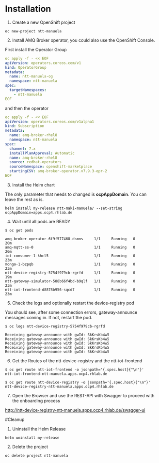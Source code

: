 # Installation

1. Create a new OpenShift project
````shell
oc new-project ntt-manuela 
````

2. Install AMQ Broker operator, you could also use the OpenShift Console.

First install the Operator Group
````yaml
oc apply -f - << EOF
apiVersion: operators.coreos.com/v1
kind: OperatorGroup
metadata:
  name: ntt-manuela-og
  namespace: ntt-manuela
spec:
  targetNamespaces:
    - ntt-manuela
EOF
````
and then the operator
````yaml
oc apply -f - << EOF
apiVersion: operators.coreos.com/v1alpha1
kind: Subscription
metadata:
  name: amq-broker-rhel8
  namespace: ntt-manuela
spec:
  channel: 7.x
  installPlanApproval: Automatic
  name: amq-broker-rhel8
  source: redhat-operators
  sourceNamespace: openshift-marketplace
  startingCSV: amq-broker-operator.v7.9.3-opr-2
EOF
````

3. Install the Helm chart

The only parameter that needs to changed is **ocpAppDomain**.
You can leave the rest as is.
````shell
helm install my-release ntt-maki-manuela/ --set-string ocpAppDomain=apps.ocp4.rhlab.de
````

4. Wait until all pods are READY
````shell
$ oc get pods

amq-broker-operator-6f9f577468-dsmns     1/1     Running   0          20m
amq-mqtt-ss-0                            1/1     Running   0          20m
iot-consumer-1-khcl5                     1/1     Running   0          23m
mongo-1-bzpqb                            1/1     Running   0          23m
ntt-device-registry-5754f979cb-rgrfd     1/1     Running   0          19m
ntt-gateway-simulator-588b66f4bd-b9qlf   1/1     Running   0          23m
ntt-iot-frontend-d8878b956-sqcd7         1/1     Running   0          23m
````

5. Check the logs and optionally restart the device-registry pod

You should see, after some connection errors, gateway-announce messages coming in. If not, restart the pod.
````shell
$ oc logs ntt-device-registry-5754f979cb-rgrfd

Receiving gateway-announce with gwId: SkKrsKb4w5
Receiving gateway-announce with gwId: SkKrsKb4w5
Receiving gateway-announce with gwId: SkKrsKb4w5
Receiving gateway-announce with gwId: SkKrsKb4w5
Receiving gateway-announce with gwId: SkKrsKb4w5
````

6. Get the Routes of the ntt-device-registry and the ntt-iot-frontend
````shell
$ oc get route ntt-iot-frontend -o jsonpath='{.spec.host}{"\n"}'
ntt-iot-frontend-ntt-manuela.apps.ocp4.rhlab.de

$ oc get route ntt-device-registry -o jsonpath='{.spec.host}{"\n"}'
ntt-device-registry-ntt-manuela.apps.ocp4.rhlab.de
````

7. Open the Browser and use the REST-API with Swagger to proceed with the onboarding process

http://ntt-device-registry-ntt-manuela.apps.ocp4.rhlab.de/swagger-ui

#Cleanup

1. Uninstall the Helm Release
````shell
helm uninstall my-release
````

2. Delete the project
````shell
oc delete project ntt-manuela
````